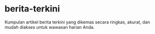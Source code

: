 # berita-terkini
Kumpulan artikel berita terkini yang dikemas secara ringkas, akurat, dan mudah diakses untuk wawasan harian Anda.
